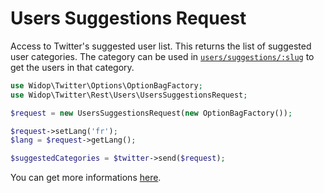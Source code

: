 # Users Suggestions Request

Access to Twitter's suggested user list. This returns the list of suggested user categories. The category can be used in
[`users/suggestions/:slug`](suggestions_slug.md) to get the users in that category.

``` php
use Widop\Twitter\Options\OptionBagFactory;
use Widop\Twitter\Rest\Users\UsersSuggestionsRequest;

$request = new UsersSuggestionsRequest(new OptionBagFactory());

$request->setLang('fr');
$lang = $request->getLang();

$suggestedCategories = $twitter->send($request);
```

You can get more informations [here](https://dev.twitter.com/docs/api/1.1/get/users/suggestions).
